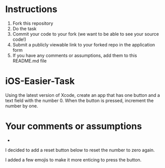 # Instructions
1. Fork this repository
2. Do the task
3. Commit your code to your fork (we want to be able to see your source code!)
3. Submit a publicly viewable link to your forked repo in the application form
4. If you have any comments or assumptions, add them to this README.md file


# iOS-Easier-Task
Using the latest version of Xcode, create an app that has one button and a text field with the number 0. When the button is pressed, increment the number by one.

# Your comments or assumptions
- <add them here>

I decided to add a reset button below to reset the number to zero again.

I added a few emojis to make it more enticing to press the button.
